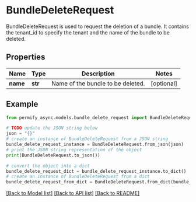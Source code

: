 # BundleDeleteRequest

BundleDeleteRequest is used to request the deletion of a bundle. It contains the tenant_id to specify the tenant and the name of the bundle to be deleted.

## Properties

Name | Type | Description | Notes
------------ | ------------- | ------------- | -------------
**name** | **str** | Name of the bundle to be deleted. | [optional] 

## Example

```python
from permify_async.models.bundle_delete_request import BundleDeleteRequest

# TODO update the JSON string below
json = "{}"
# create an instance of BundleDeleteRequest from a JSON string
bundle_delete_request_instance = BundleDeleteRequest.from_json(json)
# print the JSON string representation of the object
print(BundleDeleteRequest.to_json())

# convert the object into a dict
bundle_delete_request_dict = bundle_delete_request_instance.to_dict()
# create an instance of BundleDeleteRequest from a dict
bundle_delete_request_from_dict = BundleDeleteRequest.from_dict(bundle_delete_request_dict)
```
[[Back to Model list]](../README.md#documentation-for-models) [[Back to API list]](../README.md#documentation-for-api-endpoints) [[Back to README]](../README.md)


